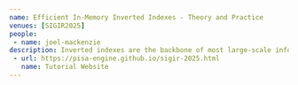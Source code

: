 ```yaml
---
name: Efficient In-Memory Inverted Indexes - Theory and Practice
venues: [SIGIR2025]
people:
 - name: joel-mackenzie
description: Inverted indexes are the backbone of most large-scale information retrieval systems. Although conceptually simple, high-performance inverted indexes require a deep understanding of low-level system optimizations, compression techniques, and traversal strategies. With the widespread adoption of in-memory search engines, the rise of learned sparse retrieval (LSR), and the increasing complexity of ranking pipelines, the design space for efficient indexing and retrieval systems has expanded significantly. This tutorial addresses a critical knowledge gap between textbook-style explanations and advanced techniques required for efficient and optimized retrieval. It aims to equip researchers and practitioners with a comprehensive understanding of how modern in-memory search systems are designed, built, and optimized for high-performance retrieval across large-scale document collections. As part of this tutorial, the participants will learn important theoretical concepts and how to apply them in practice using the open source PISA search engine. They will work through a series of examples illustrating how to build and query an index, compare performance and relevance across multiple parameters such as compression techniques and retrieval algorithms, etc. The knowledge and skills learned from this tutorial will serve as a basis for extending PISA with new state-of-the-art IR techniques and evaluating them in an academic setting.
 - url: https://pisa-engine.github.io/sigir-2025.html
   name: Tutorial Website
---
```

